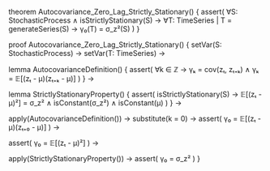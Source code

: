 theorem Autocovariance_Zero_Lag_Strictly_Stationary() {
  assert(
    ∀S: StochasticProcess ∧ isStrictlyStationary(S) →
    ∀T: TimeSeries | T = generateSeries(S) →
    γ₀(T) = σ_z²(S)
  )
}

proof Autocovariance_Zero_Lag_Strictly_Stationary() {
  setVar(S: StochasticProcess) →
  setVar(T: TimeSeries) →
  
  lemma AutocovarianceDefinition() {
    assert(
      ∀k ∈ ℤ →
      γₖ = cov(zₜ, zₜ₊ₖ) ∧
      γₖ = 𝔼[(zₜ - μ)(zₜ₊ₖ - μ)]
    )
  } →

  lemma StrictlyStationaryProperty() {
    assert(
      isStrictlyStationary(S) →
      𝔼[(zₜ - μ)²] = σ_z² ∧
      isConstant(σ_z²) ∧
      isConstant(μ)
    )
  } →

  apply(AutocovarianceDefinition()) →
  substitute(k = 0) →
  assert(
    γ₀ = 𝔼[(zₜ - μ)(zₜ₊₀ - μ)]
  ) →
  
  assert(
    γ₀ = 𝔼[(zₜ - μ)²]
  ) →

  apply(StrictlyStationaryProperty()) →
  assert(
    γ₀ = σ_z²
  )
}